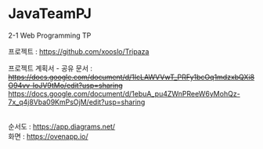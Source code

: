 # JavaTeamPJ
2-1 Web Programming TP <br>

프로젝트
: https://github.com/xooslo/Tripaza

프로젝트 계획서 - 공유 문서 : <del>https://docs.google.com/document/d/1IcLAWVVwT_PRFy1bcOq1mdzxbQXi8O94vv-IoJV9tMo/edit?usp=sharing</del><br>
https://docs.google.com/document/d/1ebuA_pu4ZWnPReeW6yMohQz-7x_q4j8Vba09KmPsOjM/edit?usp=sharing
<br><br>

순서도 : https://app.diagrams.net/ <br>
화면 : https://ovenapp.io/
